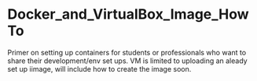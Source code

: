 # Docker_and_VirtualBox_Image_HowTo

Primer on setting up containers for students or professionals who want to share their development/env set ups. VM is limited to uploading an aleady set up iimage, will include how to create the image soon. 
